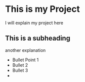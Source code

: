 # This is my Project
I will explain my project here

## This is a subheading
another explanation

* Bullet Point 1
* Bullet 2
* Bullet 3
* 
